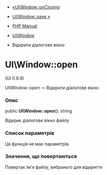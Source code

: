 - [«UI\Window::onClosing](ui-window.onclosing.md)
- [UI\Window::save »](ui-window.save.md)

- [PHP Manual](index.md)
- [UI\Window](class.ui-window.md)
- Відкрити діалогове вікно

# UI\Window::open

(UI 0.9.9)

UI\Window::open — Відкрити діалогове вікно

### Опис

public **UI\Window::open**(): string

Відкриє діалогове вікно файлу

### Список параметрів

Ця функція не має параметрів.

### Значення, що повертаються

Повертає ім'я файлу, вибраного для відкриття
